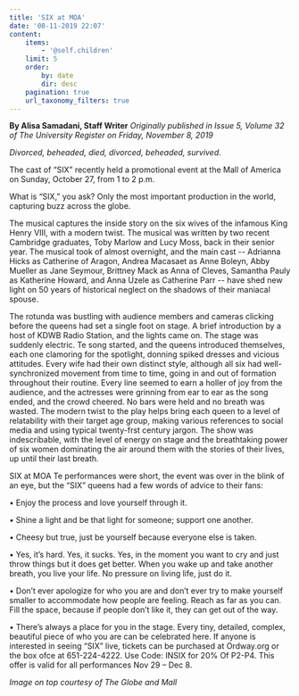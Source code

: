 ```yaml
---
title: 'SIX at MOA'
date: '08-11-2019 22:07'
content:
    items:
        - '@self.children'
    limit: 5
    order:
        by: date
        dir: desc
    pagination: true
    url_taxonomy_filters: true
---
```


**By Alisa Samadani, Staff Writer** _Originally published in Issue 5, Volume 32 of The University Register on Friday, November 8, 2019_

_Divorced, beheaded, died, divorced, beheaded, survived_.

The cast of “SIX” recently held a promotional event at the Mall of America on Sunday, October 27, from 1 to 2 p.m.

What is “SIX,” you ask? Only the most important production in the world, capturing buzz across the globe.

The musical captures the inside story on the six wives of the infamous King Henry VIII, with a modern twist. The musical was written by two recent Cambridge graduates, Toby Marlow and Lucy Moss, back in their senior year. The musical took of almost overnight, and the main cast -- Adrianna Hicks as Catherine of Aragon, Andrea Macasaet as Anne Boleyn, Abby Mueller as Jane Seymour, Brittney Mack as Anna of Cleves, Samantha Pauly as Katherine Howard, and Anna Uzele as Catherine Parr -- have shed new light on 50 years of historical neglect on the shadows of their maniacal spouse.

The rotunda was bustling with audience members and cameras clicking before the queens had set a single foot on stage. A brief introduction by a host of KDWB Radio Station, and the lights came on. The stage was suddenly electric. Te song started, and the queens introduced themselves, each one clamoring for the spotlight, donning spiked dresses and vicious attitudes. Every wife had their own distinct style, although all six had well-synchronized movement from time to time, going in and out of formation throughout their routine. Every line seemed to earn a holler of joy from the audience, and the actresses were grinning from ear to ear as the song ended, and the crowd cheered. No bars were held and no breath was wasted. The modern twist to the play helps bring each queen to a level of relatability with their target age group, making various references to social media and using typical twenty-frst century jargon. The show was indescribable, with the level of energy on stage and the breathtaking power of six women dominating the air around them with the stories of their lives, up until their last breath. 

SIX at MOA Te performances were short, the event was over in the blink of an eye, but the “SIX” queens had a few words of advice to their fans: 

• Enjoy the process and love yourself through it.

• Shine a light and be that light for someone; support one another.

• Cheesy but true, just be yourself because everyone else is taken.

• Yes, it’s hard. Yes, it sucks. Yes, in the moment you want to cry and just throw things but it does get better. When you wake up and take another breath, you live your life. No pressure on living life, just do it.

• Don’t ever apologize for who you are and don’t ever try to make yourself smaller to accommodate how people are feeling. Reach as far as you can. Fill the space, because if people don’t like it, they can get out of the way.

• There’s always a place for you in the stage. Every tiny, detailed, complex, beautiful piece of who you are can be celebrated here. If anyone is interested in seeing “SIX” live, tickets can be purchased at Ordway.org or the box ofce at 651-224-4222. Use Code: INSIX for 20% Of P2-P4. This offer is valid for all performances Nov 29 – Dec 8.

_Image on top courtesy of The Globe and Mall_